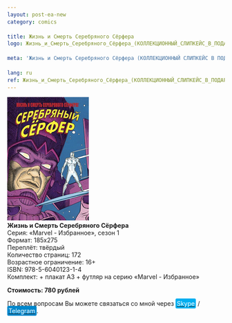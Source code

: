 ```yaml
---
layout: post-ea-new
category: comics

title: Жизнь и Смерть Серебряного Сёрфера
logo: Жизнь_и_Смерть_Серебряного_Сёрфера_(КОЛЛЕКЦИОННЫЙ_СЛИПКЕЙС_В_ПОДАРОК).png

meta: 'Жизнь и Смерть Серебряного Сёрфера (КОЛЛЕКЦИОННЫЙ СЛИПКЕЙС В ПОДАРОК). Серия: «Marvel - Избранное», сезон 1.'

lang: ru
ref: Жизнь_и_Смерть_Серебряного_Сёрфера_(КОЛЛЕКЦИОННЫЙ_СЛИПКЕЙС_В_ПОДАРОК)
---
```


<a data-fancybox="gallery" href="/img/comics/Жизнь_и_Смерть_Серебряного_Сёрфера_(КОЛЛЕКЦИОННЫЙ_СЛИПКЕЙС_В_ПОДАРОК).png"><img src="/img/comics/Жизнь_и_Смерть_Серебряного_Сёрфера_(КОЛЛЕКЦИОННЫЙ_СЛИПКЕЙС_В_ПОДАРОК).png" alt=""></a>  
**Жизнь и Смерть Серебряного Сёрфера**  
Серия: «Marvel - Избранное», сезон 1  
Формат: 185х275  
Переплёт: твёрдый  
Количество страниц: 172  
Возрастное ограничение: 16+  
ISBN: 978-5-6040123-1-4  
Комплект: + плакат А3 + футляр на серию «Marvel - Избранное»

**Стоимость: 780 рублей**

По всем вопросам Вы можете связаться со мной через <a href="skype:chutkoy89?call" target="_blank"><span style="background-color:#00aff0; color:white; padding:3px; border-radius: 3px">Skype</span></a> / <a href="https://t.me/chutkoy" target="_blank"><span style="background-color:#0088cc; color:white; padding:3px; border-radius: 3px">Telegram</span></a>.
